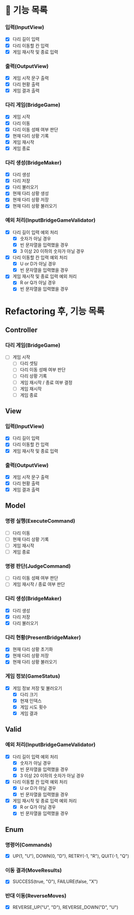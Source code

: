 # 📑 기능 목록

### 입력(InputView)
- [x] 다리 길이 입력
- [x] 다리 이동할 칸 입력
- [x] 게임 재시작 및 종료 입력

### 출력(OutputView)
- [x] 게임 시작 문구 출력
- [x] 다리 현황 출력
- [x] 게임 결과 출력

### 다리 게임(BridgeGame)
- [x] 게임 시작
- [x] 다리 이동
- [x] 다리 이동 성패 여부 판단
- [x] 현재 다리 상황 기록
- [x] 게임 재시작
- [x] 게임 종료

### 다리 생성(BridgeMaker)
- [x] 다리 생성
- [x] 다리 저장
- [x] 다리 불러오기
- [x] 현재 다리 상황 생성
- [x] 현재 다리 상황 저장
- [x] 현재 다리 상황 불러오기

### 예외 처리(InputBridgeGameValidator)
- [x] 다리 길이 입력 예외 처리
  - [x] 숫자가 아닐 경우
  - [x] 빈 문자열을 입력했을 경우
  - [x] 3 이상 20 이하의 숫자가 아닐 경우
- [x] 다리 이동할 칸 입력 예외 처리
  - [x] U or D가 아닐 경우
  - [x] 빈 문자열을 입력했을 경우
- [x] 게임 재시작 및 종료 입력 예외 처리
  - [x] R or Q가 아닐 경우
  - [x] 빈 문자열을 입력했을 경우

# Refactoring 후, 기능 목록

## Controller

### 다리 게임(BridgeGame)
- [ ] 게임 시작
  - [ ] 다리 셋팅
  - [ ] 다리 이동 성패 여부 판단
  - [ ] 다리 상황 기록
  - [ ] 게임 재시작 / 종료 여부 결정
  - [ ] 게임 재시작
  - [ ] 게임 종료

## View

### 입력(InputView)
- [x] 다리 길이 입력
- [x] 다리 이동할 칸 입력
- [x] 게임 재시작 및 종료 입력

### 출력(OutputView)
- [x] 게임 시작 문구 출력
- [x] 다리 현황 출력
- [x] 게임 결과 출력

## Model

### 명령 실행(ExecuteCommand)
- [ ] 다리 이동
- [ ] 현재 다리 상황 기록
- [ ] 게임 재시작
- [ ] 게임 종료

### 명령 판단(JudgeCommand)
- [ ] 다리 이동 성패 여부 판단
- [ ] 게임 재시작 / 종료 여부 판단

### 다리 생성(BridgeMaker)
- [x] 다리 생성
- [x] 다리 저장
- [x] 다리 불러오기

### 다리 현황(PresentBridgeMaker)
- [x] 현재 다리 상황 초기화
- [x] 현재 다리 상황 저장
- [x] 현재 다리 상황 불러오기

### 게임 정보(GameStatus)
- [x] 게임 정보 저장 및 불러오기
  - [x] 다리 크기
  - [x] 현재 인덱스
  - [x] 게임 시도 횟수
  - [x] 게임 결과

## Valid

### 예외 처리(InputBridgeGameValidator)
- [x] 다리 길이 입력 예외 처리
  - [x] 숫자가 아닐 경우
  - [x] 빈 문자열을 입력했을 경우
  - [x] 3 이상 20 이하의 숫자가 아닐 경우
- [x] 다리 이동할 칸 입력 예외 처리
  - [x] U or D가 아닐 경우
  - [x] 빈 문자열을 입력했을 경우
- [x] 게임 재시작 및 종료 입력 예외 처리
  - [x] R or Q가 아닐 경우
  - [x] 빈 문자열을 입력했을 경우

## Enum

### 명령어(Commands)
- [x] UP(1, "U"), DOWN(0, "D"), RETRY(-1, "R"), QUIT(-1, "Q")

### 이동 결과(MoveResults)
- [x] SUCCESS(true, "O"), FAILURE(false, "X")

### 반대 이동(ReverseMoves)
- [x] REVERSE_UP("U", "D"), REVERSE_DOWN("D", "U")